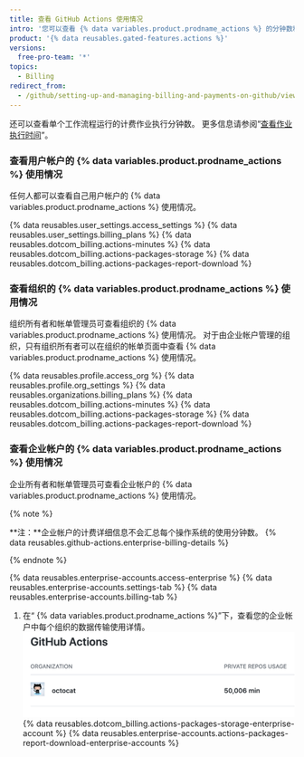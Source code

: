 ```yaml
---
title: 查看 GitHub Actions 使用情况
intro: '您可以查看 {% data variables.product.prodname_actions %} 的分钟数和存储空间使用详情。'
product: '{% data reusables.gated-features.actions %}'
versions:
  free-pro-team: '*'
topics:
  - Billing
redirect_from:
  - /github/setting-up-and-managing-billing-and-payments-on-github/viewing-your-github-actions-usage
---
```

还可以查看单个工作流程运行的计费作业执行分钟数。 更多信息请参阅“[查看作业执行时间](/actions/managing-workflow-runs/viewing-job-execution-time)”。

### 查看用户帐户的 {% data variables.product.prodname_actions %} 使用情况

任何人都可以查看自己用户帐户的 {% data variables.product.prodname_actions %} 使用情况。

{% data reusables.user_settings.access_settings %}
{% data reusables.user_settings.billing_plans %}
{% data reusables.dotcom_billing.actions-minutes %}
{% data reusables.dotcom_billing.actions-packages-storage %}
{% data reusables.dotcom_billing.actions-packages-report-download %}

### 查看组织的 {% data variables.product.prodname_actions %} 使用情况

组织所有者和帐单管理员可查看组织的 {% data variables.product.prodname_actions %} 使用情况。 对于由企业帐户管理的组织，只有组织所有者可以在组织的帐单页面中查看 {% data variables.product.prodname_actions %} 使用情况。

{% data reusables.profile.access_org %}
{% data reusables.profile.org_settings %}
{% data reusables.organizations.billing_plans %}
{% data reusables.dotcom_billing.actions-minutes %}
{% data reusables.dotcom_billing.actions-packages-storage %}
{% data reusables.dotcom_billing.actions-packages-report-download %}

### 查看企业帐户的 {% data variables.product.prodname_actions %} 使用情况

企业所有者和帐单管理员可查看企业帐户的 {% data variables.product.prodname_actions %} 使用情况。

{% note %}

**注：**企业帐户的计费详细信息不会汇总每个操作系统的使用分钟数。 {% data reusables.github-actions.enterprise-billing-details %}

{% endnote %}

{% data reusables.enterprise-accounts.access-enterprise %}
{% data reusables.enterprise-accounts.settings-tab %}
{% data reusables.enterprise-accounts.billing-tab %}
1. 在“
{% data variables.product.prodname_actions %}”下，查看您的企业帐户中每个组织的数据传输使用详情。
  ![分钟数使用详情](/assets/images/help/billing/actions-minutes-enterprise.png)
{% data reusables.dotcom_billing.actions-packages-storage-enterprise-account %}
{% data reusables.enterprise-accounts.actions-packages-report-download-enterprise-accounts %}
